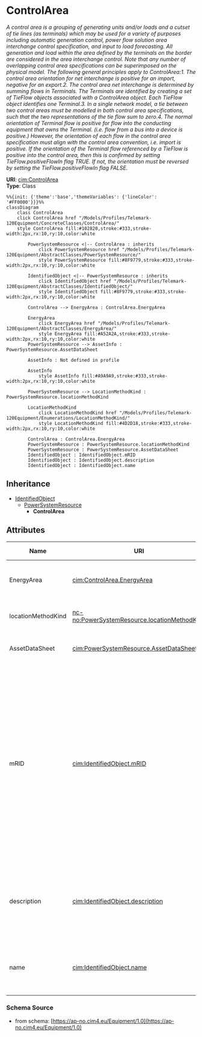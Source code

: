# ControlArea

_A control area is a grouping of generating units and/or loads and a cutset of tie lines (as terminals) which may be used for a variety of purposes including automatic generation control, power flow solution area interchange control specification, and input to load forecasting. All generation and load within the area defined by the terminals on the border are considered in the area interchange control. Note that any number of overlapping control area specifications can be superimposed on the physical model. The following general principles apply to ControlArea:1.  The control area orientation for net interchange is positive for an import, negative for an export.2.  The control area net interchange is determined by summing flows in Terminals. The Terminals are identified by creating a set of TieFlow objects associated with a ControlArea object. Each TieFlow object identifies one Terminal.3.  In a single network model, a tie between two control areas must be modelled in both control area specifications, such that the two representations of the tie flow sum to zero.4.  The normal orientation of Terminal flow is positive for flow into the conducting equipment that owns the Terminal. (i.e. flow from a bus into a device is positive.) However, the orientation of each flow in the control area specification must align with the control area convention, i.e. import is positive. If the orientation of the Terminal flow referenced by a TieFlow is positive into the control area, then this is confirmed by setting TieFlow.positiveFlowIn flag TRUE. If not, the orientation must be reversed by setting the TieFlow.positiveFlowIn flag FALSE._

**URI**: [cim:ControlArea](https://cim.ucaiug.io/ns#ControlArea)<br />
**Type**: Class

```mermaid
%%{init: {'theme':'base','themeVariables': {'lineColor': '#FF0000'}}}%%
classDiagram
    class ControlArea
    click ControlArea href "/Models/Profiles/Telemark-120Equipment/ConcreteClasses/ControlArea/"
    style ControlArea fill:#102820,stroke:#333,stroke-width:2px,rx:10,ry:10,color:white
     
        PowerSystemResource <|-- ControlArea : inherits
            click PowerSystemResource href "/Models/Profiles/Telemark-120Equipment/AbstractClasses/PowerSystemResource/"
            style PowerSystemResource fill:#8F9779,stroke:#333,stroke-width:2px,rx:10,ry:10,color:white
     
        IdentifiedObject <|-- PowerSystemResource : inherits
            click IdentifiedObject href "/Models/Profiles/Telemark-120Equipment/AbstractClasses/IdentifiedObject/"
            style IdentifiedObject fill:#8F9779,stroke:#333,stroke-width:2px,rx:10,ry:10,color:white

        ControlArea --> EnergyArea : ControlArea.EnergyArea

        EnergyArea
            click EnergyArea href "/Models/Profiles/Telemark-120Equipment/AbstractClasses/EnergyArea/"
            style EnergyArea fill:#A52A2A,stroke:#333,stroke-width:2px,rx:10,ry:10,color:white
        PowerSystemResource --> AssetInfo : PowerSystemResource.AssetDataSheet

        AssetInfo : Not defined in profile

        AssetInfo
            style AssetInfo fill:#A9A9A9,stroke:#333,stroke-width:2px,rx:10,ry:10,color:white

        PowerSystemResource --> LocationMethodKind : PowerSystemResource.locationMethodKind

        LocationMethodKind
            click LocationMethodKind href "/Models/Profiles/Telemark-120Equipment/Enumerations/LocationMethodKind/"
            style LocationMethodKind fill:#4D2D18,stroke:#333,stroke-width:2px,rx:10,ry:10,color:white

        ControlArea : ControlArea.EnergyArea
        PowerSystemResource : PowerSystemResource.locationMethodKind
        PowerSystemResource : PowerSystemResource.AssetDataSheet
        IdentifiedObject : IdentifiedObject.mRID
        IdentifiedObject : IdentifiedObject.description
        IdentifiedObject : IdentifiedObject.name
```

## Inheritance
* [IdentifiedObject](/Models/Profiles/Telemark-120Equipment/AbstractClasses/IdentifiedObject/)
    * [PowerSystemResource](/Models/Profiles/Telemark-120Equipment/AbstractClasses/PowerSystemResource/)
        * **ControlArea**

## Attributes
| Name | URI | Cardinality and Range | Description | Inheritance |
| ---  | --- | --- | --- | --- |
| EnergyArea | [cim:ControlArea.EnergyArea](https://cim.ucaiug.io/ns#ControlArea.EnergyArea) | 0..1 EnergyArea | The energy area that is forecast from this control area specification. | direct |
| locationMethodKind | [nc-no:PowerSystemResource.locationMethodKind](http://cim4.eu/ns/nc-no#PowerSystemResource.locationMethodKind) | 0..1 LocationMethodKind | Possible methods to derive geographical location. | PowerSystemResource |
| AssetDataSheet | [cim:PowerSystemResource.AssetDataSheet](https://cim.ucaiug.io/ns#PowerSystemResource.AssetDataSheet) | 0..1 AssetInfo | Datasheet information for this power system resource. | PowerSystemResource |
| mRID | [cim:IdentifiedObject.mRID](https://cim.ucaiug.io/ns#IdentifiedObject.mRID) | 0..1 string | Master resource identifier issued by a model authority. The mRID is unique within an exchange context. Global uniqueness is easily achieved by using a UUID, as specified in RFC 4122, for the mRID. The use of UUID is strongly recommended.For CIMXML data files in RDF syntax conforming to IEC 61970-552, the mRID is mapped to rdf:ID or rdf:about attributes that identify CIM object elements. | IdentifiedObject |
| description | [cim:IdentifiedObject.description](https://cim.ucaiug.io/ns#IdentifiedObject.description) | 0..1 string | The description is a free human readable text describing or naming the object. It may be non unique and may not correlate to a naming hierarchy. | IdentifiedObject |
| name | [cim:IdentifiedObject.name](https://cim.ucaiug.io/ns#IdentifiedObject.name) | 0..1 string | The name is any free human readable and possibly non unique text naming the object. | IdentifiedObject |

### Schema Source
* from schema: [https://ap-no.cim4.eu/Equipment/1.0](https://ap-no.cim4.eu/Equipment/1.0)
